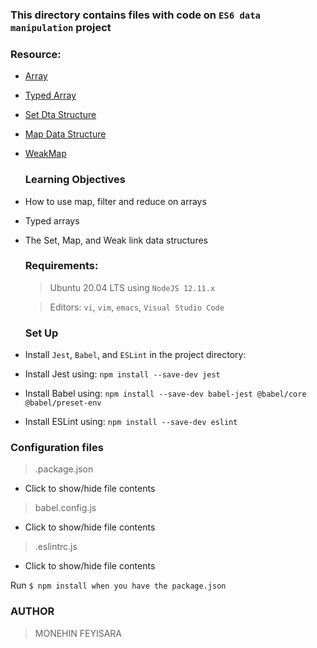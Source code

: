 ### This directory contains files with code on `ES6 data manipulation` project


### Resource:

* [Array](https://developer.mozilla.org/en-US/docs/Web/JavaScript/Reference/Global_Objects/Array)

* [Typed Array](https://developer.mozilla.org/en-US/docs/Web/JavaScript/Guide/Typed_arrays)

* [Set Dta Structure](https://developer.mozilla.org/en-US/docs/Web/JavaScript/Reference/Global_Objects/Set)

* [Map Data Structure](https://developer.mozilla.org/en-US/docs/Web/JavaScript/Reference/Global_Objects/Map)

* [WeakMap](https://developer.mozilla.org/en-US/docs/Web/JavaScript/Reference/Global_Objects/WeakMap)

  ### Learning Objectives
  
* How to use map, filter and reduce on arrays
* Typed arrays
* The Set, Map, and Weak link data structures

  ### Requirements:
  
  > Ubuntu 20.04 LTS using `NodeJS 12.11.x`
  
  > Editors: `vi`, `vim`, `emacs`, `Visual Studio Code`
  
  ### Set Up

* Install `Jest`, `Babel`, and `ESLint` in the project directory:

* Install Jest using: `npm install --save-dev jest`

* Install Babel using: `npm install --save-dev babel-jest @babel/core @babel/preset-env`

* Install ESLint using: `npm install --save-dev eslint`

### Configuration files
> .package.json

* Click to show/hide file contents

> babel.config.js

* Click to show/hide file contents

> .eslintrc.js

* Click to show/hide file contents

 Run `$ npm install when you have the package.json`

 ### AUTHOR

 > MONEHIN FEYISARA

